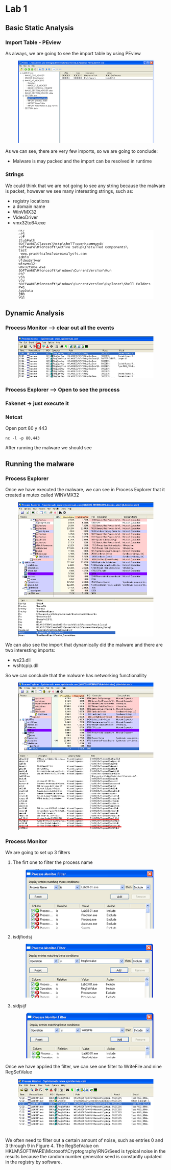 # Lab 1

## Basic Static Analysis

### Import Table - PEview

As always, we are going to see the import table by using PEview

<figure><img src="../.gitbook/assets/image (10).png" alt=""><figcaption></figcaption></figure>

As we can see, there are very few imports, so we are going to conclude:

* Malware is may packed and the import can be resolved in runtime

### Strings

We could think that we are not going to see any string because the malware is packet, however we  see many interesting strings, such as:

* registry locations&#x20;
* a domain name
* WinVMX32
* VideoDriver
* vmx32to64.exe

<figure><img src="../.gitbook/assets/image (1) (1).png" alt=""><figcaption></figcaption></figure>



## Dynamic Analysis

### Process Monitor --> clear out all the events

<figure><img src="../.gitbook/assets/image (2) (1).png" alt=""><figcaption></figcaption></figure>

### Process Explorer --> Open to see the process

### Fakenet -> just execute it

### Netcat

Open port 80 y 443

```
nc -l -p 80,443
```

After running the malware we should see



## Running the malware

### Process Explorer

Once we have executed the malware, we can see in Process Explorer that it created a mutex called WINVMX32

<figure><img src="../.gitbook/assets/image (1).png" alt=""><figcaption></figcaption></figure>

We can also see the import that dynamically did the malware and there are two interesting imports:

* ws23.dll
* wshtcpip.dll

So we can conclude that the malware has networking functionallity

<figure><img src="../.gitbook/assets/image (3).png" alt=""><figcaption></figcaption></figure>



### Process Monitor

We are going to set up 3 filters

1.  The firt one to filter the process name

    <figure><img src="../.gitbook/assets/image (6).png" alt=""><figcaption></figcaption></figure>
2.  isdjfiodsj

    <figure><img src="../.gitbook/assets/image (7).png" alt=""><figcaption></figcaption></figure>
3.  sidjsijf

    <figure><img src="../.gitbook/assets/image (8).png" alt=""><figcaption></figcaption></figure>



Once we have applied the filter, we can see one filter to WriteFile and nine RegSetValue

<figure><img src="../.gitbook/assets/image (9).png" alt=""><figcaption></figcaption></figure>

We often need to filter out a certain amount of noise, such as entries 0 and 3 through 9 in Figure 4. The RegSetValue on HKLM\SOFTWARE\Microsoft\Cryptography\RNG\Seed is typical noise in the results because the random number generator seed is constantly updated in the registry by software.















